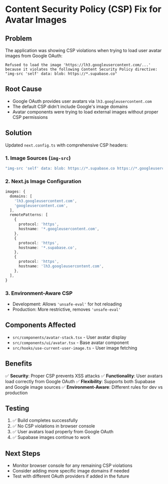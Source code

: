 # Content Security Policy (CSP) Fix for Avatar Images

## Problem

The application was showing CSP violations when trying to load user avatar images from Google OAuth:

```
Refused to load the image 'https://lh3.googleusercontent.com/...' because it violates the following Content Security Policy directive: "img-src 'self' data: blob: https://*.supabase.co"
```

## Root Cause

- Google OAuth provides user avatars via `lh3.googleusercontent.com`
- The default CSP didn't include Google's image domains
- Avatar components were trying to load external images without proper CSP permissions

## Solution

Updated `next.config.ts` with comprehensive CSP headers:

### 1. Image Sources (`img-src`)

```typescript
"img-src 'self' data: blob: https://*.supabase.co https://*.googleusercontent.com https://lh3.googleusercontent.com";
```

### 2. Next.js Image Configuration

```typescript
images: {
  domains: [
    'lh3.googleusercontent.com',
    'googleusercontent.com',
  ],
  remotePatterns: [
    {
      protocol: 'https',
      hostname: '*.googleusercontent.com',
    },
    {
      protocol: 'https',
      hostname: '*.supabase.co',
    },
    {
      protocol: 'https',
      hostname: 'lh3.googleusercontent.com',
    },
  ],
}
```

### 3. Environment-Aware CSP

- Development: Allows `'unsafe-eval'` for hot reloading
- Production: More restrictive, removes `'unsafe-eval'`

## Components Affected

- `src/components/avatar-stack.tsx` - User avatar display
- `src/components/ui/avatar.tsx` - Base avatar component
- `src/hooks/use-current-user-image.ts` - User image fetching

## Benefits

✅ **Security**: Proper CSP prevents XSS attacks
✅ **Functionality**: User avatars load correctly from Google OAuth
✅ **Flexibility**: Supports both Supabase and Google image sources
✅ **Environment-Aware**: Different rules for dev vs production

## Testing

1. ✅ Build completes successfully
2. ✅ No CSP violations in browser console
3. ✅ User avatars load properly from Google OAuth
4. ✅ Supabase images continue to work

## Next Steps

- Monitor browser console for any remaining CSP violations
- Consider adding more specific image domains if needed
- Test with different OAuth providers if added in the future

